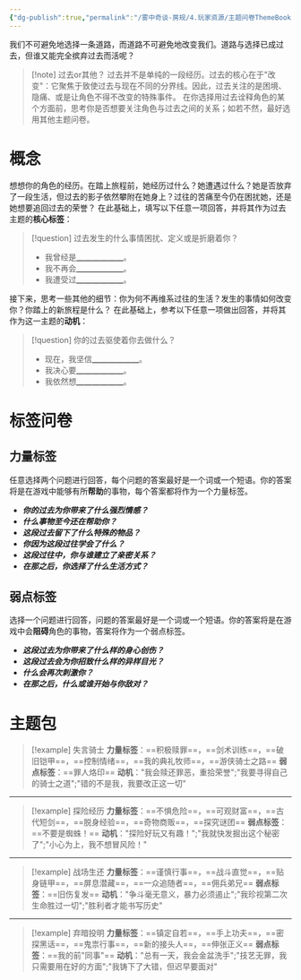 ```yaml
---
{"dg-publish":true,"permalink":"/雾中奇谈-房规/4.玩家资源/主题问卷ThemeBook/1.起源主题/2.过去/"}
---
```


我们不可避免地选择一条道路，而道路不可避免地改变我们。道路与选择已成过去，但谁又能完全摈弃过去而活呢？
>[!note] 过去or其他？
>过去并不是单纯的一段经历。过去的核心在于"改变"：它聚焦于致使过去与现在不同的分界线。因此，过去关注的是困境、隐痛、或是让角色不得不改变的特殊事件。
>在你选择用过去诠释角色的某个方面前，思考你是否想要关注角色与过去之间的关系；如若不然，最好选用其他主题问卷。
# 概念
想想你的角色的经历。在踏上旅程前，她经历过什么？她遭遇过什么？她是否放弃了一段生活，但过去的影子依然攀附在她身上？过往的苦痛至今仍在困扰她，还是她想要追回过去的荣誉？
在此基础上，填写以下任意一项回答，并将其作为过去主题的**核心标签**：
>[!question] 过去发生的什么事情困扰、定义或是折磨着你？
>- 我曾经是▁▁▁▁▁▁。
>- 我不再会▁▁▁▁▁▁。
>- 我遭受过▁▁▁▁▁▁。

接下来，思考一些其他的细节：你为何不再维系过往的生活？发生的事情如何改变你？你踏上的新旅程是什么？
在此基础上，参考以下任意一项做出回答，并将其作为这一主题的**动机**：
>[!question] 你的过去驱使着你去做什么？
>- 现在，我坚信▁▁▁▁▁▁。
>- 我决心要▁▁▁▁▁▁。
>- 我依然想▁▁▁▁▁▁。

# 标签问卷
## 力量标签
任意选择两个问题进行回答，每个问题的答案最好是一个词或一个短语。你的答案将是在游戏中能够有所**帮助**的事物，每个答案都将作为一个力量标签。

- ***你的过去为你带来了什么强烈情感？***
- ***什么事物至今还在帮助你？***
- ***这段过去留下了什么特殊的物品？***
- ***你因为这段过往学会了什么？***
- ***这段过往中，你与谁建立了亲密关系？***
- ***在那之后，你选择了什么生活方式？***

## 弱点标签
选择一个问题进行回答，问题的答案最好是一个词或一个短语。你的答案将是在游戏中会**阻碍**角色的事物，答案将作为一个弱点标签。

- ***这段过去为你带来了什么样的身心创伤？***
- ***这段过去会为你招致什么样的异样目光？***
- ***什么会再次刺激你？***
- ***在那之后，什么或谁开始与你敌对？***

# 主题包
>[!example] 失言骑士
>**力量标签**：==积极赎罪==，==剑术训练==，==破旧铠甲==，==控制情绪==，==我的典礼牧师==，==游侠骑士之路==
>**弱点标签**：==罪人烙印==
>**动机**："我会赎还罪恶，重拾荣誉";"我要寻得自己的骑士之道";"错的不是我，我要改正这一切"

---

>[!example] 探险经历
>**力量标签**：==不惧危险==，==可观财富==，==古代短剑==，==脱身经验==，==奇物商贩==，==探究谜团==
>**弱点标签**：==不要是蜘蛛！==
>**动机**："探险好玩又有趣！";"我就快发掘出这个秘密了";"小心为上，我不想冒风险！"

---

>[!example] 战场生还
>**力量标签**：==谨慎行事==，==战斗直觉==，==贴身链甲==，==屏息潜藏==，==一众追随者==，==佣兵弟兄==
>**弱点标签**：==旧伤复发==
>**动机**："争斗毫无意义，暴力必须遏止";"我珍视第二次生命胜过一切";"胜利者才能书写历史"

---

>[!example] 弃暗投明
>**力量标签**：==镇定自若==，==手上功夫==，==密探黑话==，==鬼祟行事==，==新的接头人==，==伸张正义==
>**弱点标签**：==我的前"同事"==
>**动机**："总有一天，我会金盆洗手";"技艺无罪，我只需要用在好的方面";"我铸下了大错，但迟早要面对"

